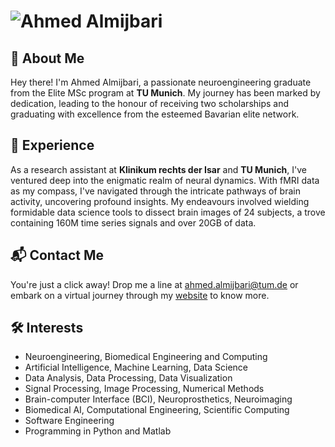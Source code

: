 # ![Ahmed Almijbari](https://ahmedalmijbari.github.io/authors/admin/avatar_hudc9e59371ec778533035c6b370706ab2_9664830_270x270_fill_q75_lanczos_center.jpg)

## 🌟 About Me

Hey there! I'm Ahmed Almijbari, a passionate neuroengineering graduate from the Elite MSc program at **TU Munich**. My journey has been marked by dedication, leading to the honour of receiving two scholarships and graduating with excellence from the esteemed Bavarian elite network.

## 🚀 Experience

As a research assistant at **Klinikum rechts der Isar** and **TU Munich**, I've ventured deep into the enigmatic realm of neural dynamics. With fMRI data as my compass, I've navigated through the intricate pathways of brain activity, uncovering profound insights. My endeavours involved wielding formidable data science tools to dissect brain images of 24 subjects, a trove containing 160M time series signals and over 20GB of data.

## 📬 Contact Me

You're just a click away! Drop me a line at [ahmed.almijbari@tum.de](mailto:ahmed.almijbari@tum.de) or embark on a virtual journey through my [website](https://ahmedalmijbari.github.io) to know more.

## 🛠️ Interests

- Neuroengineering, Biomedical Engineering  and Computing
- Artificial Intelligence, Machine Learning, Data Science
- Data Analysis, Data Processing, Data Visualization
- Signal Processing, Image Processing, Numerical Methods
- Brain-computer Interface (BCI), Neuroprosthetics, Neuroimaging
- Biomedical AI, Computational Engineering, Scientific Computing
- Software Engineering
- Programming in Python and Matlab
